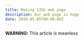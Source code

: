 ```yaml
---
title: Making 135b web page
description: Our web page is huge
date: 2020-05-05T00:00:00Z
---
```


<!-- -->
**WARNING:** This article is meanless